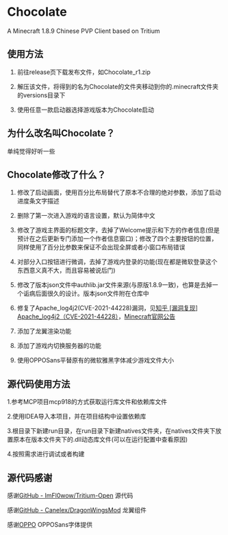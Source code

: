 # Chocolate

A Minecraft 1.8.9 Chinese PVP Client based on Tritium

## 使用方法

1. 前往release页下载发布文件，如Chocolate_r1.zip

2. 解压该文件，将得到的名为Chocolate的文件夹移动到你的.minecraft文件夹的versions目录下

3. 使用任意一款启动器选择游戏版本为Chocolate启动

## 为什么改名叫Chocolate？

单纯觉得好听一些

## Chocolate修改了什么？

1. 修改了启动画面，使用百分比布局替代了原本不合理的绝对参数，添加了启动进度条文字描述

2. 删除了第一次进入游戏的语言设置，默认为简体中文

3. 修改了游戏主界面的标题文字，去掉了Welcome提示和下方的作者信息(但是预计在之后更新专门添加一个作者信息窗口)；修改了四个主要按钮的位置，同样使用了百分比参数来保证不会出现全屏或者小窗口布局错误

4. 对部分入口按钮进行微调，去掉了游戏内登录的功能(现在都是微软登录这个东西意义真不大，而且容易被说后门)

5. 修改了版本json文件中authlib.jar文件来源(与原版1.8.9一致)，也算是去掉一个诟病后面很久的设计。版本json文件附在仓库中

6. 修复了Apache_log4j2(CVE-2021-44228)漏洞，见[知乎 [漏洞复现] Apache_log4j2（CVE-2021-44228）](https://zhuanlan.zhihu.com/p/462419319)，[Minecraft官网公告](https://www.minecraft.net/en-us/article/important-message--security-vulnerability-java-edition)

7. 添加了龙翼渲染功能

8. 添加了游戏内切换服务器的功能

9. 使用OPPOSans平替原有的微软雅黑字体减少游戏文件大小

## 源代码使用方法

1.参考MCP项目mcp918的方式获取运行库文件和依赖库文件

2.使用IDEA导入本项目，并在项目结构中设置依赖库

3.根目录下新建run目录，在run目录下新建natives文件夹，在natives文件夹下放置原本在版本文件夹下的.dll动态库文件(可以在运行配置中查看原因)

4.按照需求进行调试或者构建

## 源代码感谢

感谢[GitHub - ImFl0wow/Tritium-Open](https://github.com/ImFl0wow/Tritium-Open) 源代码

感谢[GitHub - Canelex/DragonWingsMod](https://github.com/Canelex/DragonWingsMod) 龙翼组件

感谢[OPPO](https://www.coloros.com/article/A00000050/) OPPOSans字体提供
